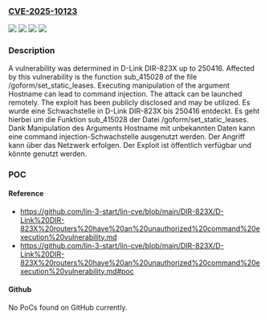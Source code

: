 ### [CVE-2025-10123](https://cve.mitre.org/cgi-bin/cvename.cgi?name=CVE-2025-10123)
![](https://img.shields.io/static/v1?label=Product&message=DIR-823X&color=blue)
![](https://img.shields.io/static/v1?label=Version&message=250416%20&color=brightgreen)
![](https://img.shields.io/static/v1?label=Vulnerability&message=Command%20Injection&color=brightgreen)
![](https://img.shields.io/static/v1?label=Vulnerability&message=Injection&color=brightgreen)

### Description

A vulnerability was determined in D-Link DIR-823X up to 250416. Affected by this vulnerability is the function sub_415028 of the file /goform/set_static_leases. Executing manipulation of the argument Hostname can lead to command injection. The attack can be launched remotely. The exploit has been publicly disclosed and may be utilized.
Es wurde eine Schwachstelle in D-Link DIR-823X bis 250416 entdeckt. Es geht hierbei um die Funktion sub_415028 der Datei /goform/set_static_leases. Dank Manipulation des Arguments Hostname mit unbekannten Daten kann eine command injection-Schwachstelle ausgenutzt werden. Der Angriff kann über das Netzwerk erfolgen. Der Exploit ist öffentlich verfügbar und könnte genutzt werden.

### POC

#### Reference
- https://github.com/lin-3-start/lin-cve/blob/main/DIR-823X/D-Link%20DIR-823X%20routers%20have%20an%20unauthorized%20command%20execution%20vulnerability.md
- https://github.com/lin-3-start/lin-cve/blob/main/DIR-823X/D-Link%20DIR-823X%20routers%20have%20an%20unauthorized%20command%20execution%20vulnerability.md#poc

#### Github
No PoCs found on GitHub currently.

